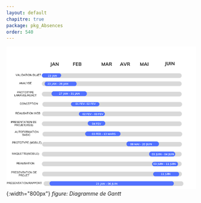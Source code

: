 ```yaml
---
layout: default
chapitre: true
package: pkg_Absences
order: 540
---
```



![Diagramme de Gantt](../images/diagramme_gantt.png){:width="800px"}
*figure: Diagramme de Gantt*